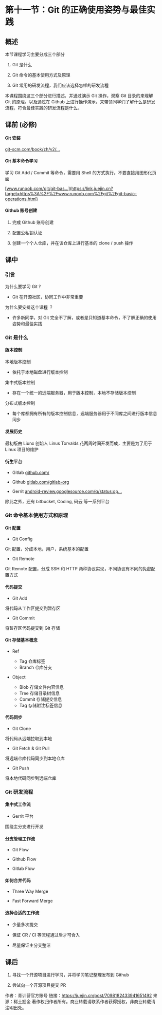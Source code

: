 # 第十一节：Git 的正确使用姿势与最佳实践

## 概述

本节课程学习主要分成三个部分

1. Git 是什么

1. Git 命令的基本使用方式及原理

1. Git 常用的研发流程，我们应该选择怎样的研发流程

本课程围绕这三个部分进行描述，并通过演示 Git 操作，观察 Git 目录的来理解 Git 的原理。以及通过在 Github 上进行操作演示，来带领同学们了解什么是研发流程，符合最佳实践的研发流程是什么。

## 课前 (必修)

#### Git 安装

[git-scm.com/book/zh/v2/…](https://link.juejin.cn?target=https%3A%2F%2Fgit-scm.com%2Fbook%2Fzh%2Fv2%2F%E8%B5%B7%E6%AD%A5-%E5%AE%89%E8%A3%85-Git)

#### Git 基本命令学习

学习 Git Add / Commit 等命令，需要用 Shell 的方式执行，不要直接用图形化页面

[www.runoob.com/git/git-bas…](https://link.juejin.cn?target=https%3A%2F%2Fwww.runoob.com%2Fgit%2Fgit-basic-operations.html)

#### Github 账号创建

1. 完成 Github 账号创建

1. 配置公私钥认证

1. 创建一个个人仓库，并在该仓库上进行基本的 clone / push 操作

## 课中

### 引言

为什么要学习 Git ?

- Git 在开源社区，协同工作中非常重要

为什么要安排这个课程 ？

- 许多新同学，对 Git 完全不了解，或者是只知道基本命令，不了解正确的使用姿势和最佳实践

### Git 是什么

#### 版本控制

本地版本控制

- 依托于本地磁盘进行版本控制

集中式版本控制

- 存在一个统一的远端服务器，用于版本控制，本地不存储版本控制

分布式版本控制

- 每个库都拥有所有的版本控制信息，远端服务器用于不同库之间进行版本信息同步

#### 发展历史

最初版由 Liunx 创始人 Linus Torvalds 花两周时间开发而成，主要是为了用于 Linux 项目的维护

#### 衍生平台

- Gitlab [github.com/](https://link.juejin.cn?target=https%3A%2F%2Fgithub.com%2F)

- Github [gitlab.com/gitlab-org](https://link.juejin.cn?target=https%3A%2F%2Fgitlab.com%2Fgitlab-org)

- Gerrit [android-review.googlesource.com/q/status:op…](https://link.juejin.cn?target=https%3A%2F%2Fandroid-review.googlesource.com%2Fq%2Fstatus%3Aopen%2B-is%3Awip)

除此之外，还有 bitbucket, Coding, 码云 等一系列平台

### Git 命令基本使用方式和原理

#### Git 配置

- Git Config

Git 配置，分成本地，用户，系统基本的配置

- Git Remote

Git Remote 配置，分成 SSH 和 HTTP 两种协议实现，不同协议有不同的免密配置方式

#### 代码提交

- Git Add

将代码从工作区提交到暂存区

- Git Commit

将暂存区代码提交到 Git 存储

#### Git 存储基本概念

- Ref
  - Tag 仓库标签
  - Branch 仓库分支

- Object
  - Blob 存储文件内容信息
  - Tree 存储目录树信息
  - Commit 存储提交信息
  - Tag 存储附注标签信息

#### 代码同步

- Git Clone

将代码从远端拉取到本地

- Git Fetch & Git Pull

将远端仓库代码同步到本地仓库

- Git Push

将本地代码同步到远端仓库

### Git 研发流程

#### 集中式工作流

- Gerrit 平台

围绕主分支进行开发

#### 分支管理工作流

- Git Flow

- Github Flow

- Gitlab Flow

#### 如何合并代码

- Three Way Merge

- Fast Forward Merge

#### 选择合适的工作流

- 少量多次提交

- 保证 CR / CI 等流程通过后才可合入

- 尽量保证主分支整洁

## 课后

1. 寻找一个开源项目进行学习，并将学习笔记整理发布到 Github

1. 尝试向一个开源项目提交 PR


作者：青训营官方账号
链接：https://juejin.cn/post/7098182433941651492
来源：稀土掘金
著作权归作者所有。商业转载请联系作者获得授权，非商业转载请注明出处。
